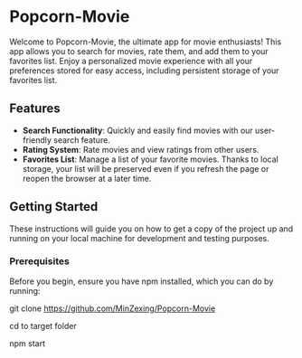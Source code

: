 # Popcorn-Movie

Welcome to Popcorn-Movie, the ultimate app for movie enthusiasts! This app allows you to search for movies, rate them, and add them to your favorites list. Enjoy a personalized movie experience with all your preferences stored for easy access, including persistent storage of your favorites list.

## Features

- **Search Functionality**: Quickly and easily find movies with our user-friendly search feature.
- **Rating System**: Rate movies and view ratings from other users.
- **Favorites List**: Manage a list of your favorite movies. Thanks to local storage, your list will be preserved even if you refresh the page or reopen the browser at a later time.

## Getting Started

These instructions will guide you on how to get a copy of the project up and running on your local machine for development and testing purposes.

### Prerequisites

Before you begin, ensure you have npm installed, which you can do by running:

git clone https://github.com/MinZexing/Popcorn-Movie

cd to target folder

npm start

